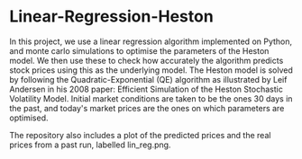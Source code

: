 # Linear-Regression-Heston

In this project, we use a linear regression algorithm implemented on Python, and monte carlo simulations to optimise the parameters of the Heston model. We then use these to check how accurately the algorithm predicts stock prices using this as the underlying model. The Heston model is solved by following the Quadratic-Exponential (QE) algorithm as illustrated by Leif Andersen in his 2008 paper: Efficient Simulation of the Heston Stochastic Volatility Model. Initial market conditions are taken to be the ones 30 days in the past, and today's market prices are the ones on which parameters are optimised.

The repository also includes a plot of the predicted prices and the real prices from a past run, labelled lin_reg.png.      
